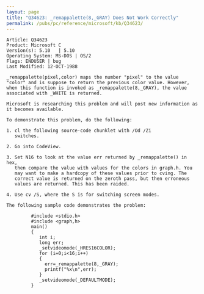 ```yaml
---
layout: page
title: "Q34623: _remappalette(8,_GRAY) Does Not Work Correctly"
permalink: /pubs/pc/reference/microsoft/kb/Q34623/
---
```


	Article: Q34623
	Product: Microsoft C
	Version(s): 5.10   | 5.10
	Operating System: MS-DOS | OS/2
	Flags: ENDUSER | bug
	Last Modified: 12-OCT-1988
	
	_remappalette(pixel,color) maps the number "pixel" to the value
	"color" and is suppose to return the previous color value. However,
	when this function is invoked as _remappalette(8,_GRAY), the value
	associated with _WHITE is returned.
	
	Microsoft is researching this problem and will post new information as
	it becomes available.
	
	To demonstrate this problem, do the following:
	
	1. cl the following source-code chunklet with /Od /Zi
	   switches.
	
	2. Go into CodeView.
	
	3. Set N16 to look at the value err returned by _remappalette() in hex,
	   then compare the value with values for the colors in graph.h. You
	   may want to make a hardcopy of these values prior to cving. The
	   correct value is returned on the zeroth pass, but then erroneous
	   values are returned. This has been raided.
	
	4. Use cv /S, where the S is for switching screen modes.
	
	The following sample code demonstrates the problem:
	
	         #include <stdio.h>
	         #include <graph,h>
	         main()
	         {
	            int i;
	            long err;
	            _setvideomode(_HRES16COLOR);
	            for (i=0;i<16;i++)
	            {
	              err=_remappalette(8,_GRAY);
	              printf("%x\n",err);
	            }
	            _setvideomode(_DEFAULTMODE);
	         }
